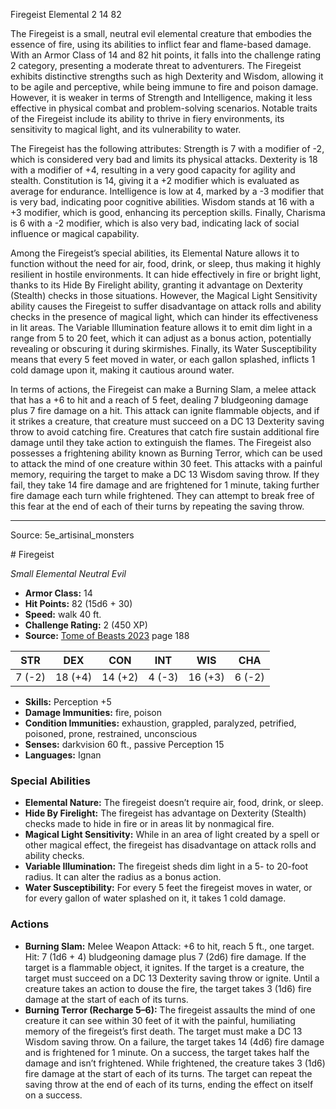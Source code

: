 <MonsterName/>Firegeist</MonsterName>
<CreatureType/>Elemental</CreatureType>
<CR/>2</CR>
<AC/>14</AC>
<HP/>82</HP>
<summary>The Firegeist is a small, neutral evil elemental creature that embodies the essence of fire, using its abilities to inflict fear and flame-based damage. With an Armor Class of 14 and 82 hit points, it falls into the challenge rating 2 category, presenting a moderate threat to adventurers. The Firegeist exhibits distinctive strengths such as high Dexterity and Wisdom, allowing it to be agile and perceptive, while being immune to fire and poison damage. However, it is weaker in terms of Strength and Intelligence, making it less effective in physical combat and problem-solving scenarios. Notable traits of the Firegeist include its ability to thrive in fiery environments, its sensitivity to magical light, and its vulnerability to water.</summary>

<detail>

The Firegeist has the following attributes: Strength is 7 with a modifier of -2, which is considered very bad and limits its physical attacks. Dexterity is 18 with a modifier of +4, resulting in a very good capacity for agility and stealth. Constitution is 14, giving it a +2 modifier which is evaluated as average for endurance. Intelligence is low at 4, marked by a -3 modifier that is very bad, indicating poor cognitive abilities. Wisdom stands at 16 with a +3 modifier, which is good, enhancing its perception skills. Finally, Charisma is 6 with a -2 modifier, which is also very bad, indicating lack of social influence or magical capability.

Among the Firegeist’s special abilities, its Elemental Nature allows it to function without the need for air, food, drink, or sleep, thus making it highly resilient in hostile environments. It can hide effectively in fire or bright light, thanks to its Hide By Firelight ability, granting it advantage on Dexterity (Stealth) checks in those situations. However, the Magical Light Sensitivity ability causes the Firegeist to suffer disadvantage on attack rolls and ability checks in the presence of magical light, which can hinder its effectiveness in lit areas. The Variable Illumination feature allows it to emit dim light in a range from 5 to 20 feet, which it can adjust as a bonus action, potentially revealing or obscuring it during skirmishes. Finally, its Water Susceptibility means that every 5 feet moved in water, or each gallon splashed, inflicts 1 cold damage upon it, making it cautious around water.

In terms of actions, the Firegeist can make a Burning Slam, a melee attack that has a +6 to hit and a reach of 5 feet, dealing 7 bludgeoning damage plus 7 fire damage on a hit. This attack can ignite flammable objects, and if it strikes a creature, that creature must succeed on a DC 13 Dexterity saving throw to avoid catching fire. Creatures that catch fire sustain additional fire damage until they take action to extinguish the flames. The Firegeist also possesses a frightening ability known as Burning Terror, which can be used to attack the mind of one creature within 30 feet. This attacks with a painful memory, requiring the target to make a DC 13 Wisdom saving throw. If they fail, they take 14 fire damage and are frightened for 1 minute, taking further fire damage each turn while frightened. They can attempt to break free of this fear at the end of each of their turns by repeating the saving throw.</detail>



---

Source: 5e_artisinal_monsters

<statblock>
# Firegeist

*Small* *Elemental* *Neutral Evil*

- **Armor Class:** 14
- **Hit Points:** 82 (15d6 + 30)
- **Speed:** walk 40 ft.
- **Challenge Rating:** 2 (450 XP)
- **Source:** [Tome of Beasts 2023](https://koboldpress.com/kpstore/product/tome-of-beasts-1-2023-edition/) page 188

| STR | DEX | CON | INT | WIS | CHA |
| --- | --- | --- | --- | --- | --- |
| 7 (-2) | 18 (+4) | 14 (+2) | 4 (-3) | 16 (+3) | 6 (-2) |

- **Skills:** Perception +5
- **Damage Immunities:** fire, poison
- **Condition Immunities:** exhaustion, grappled, paralyzed, petrified, poisoned, prone, restrained, unconscious
- **Senses:** darkvision 60 ft., passive Perception 15
- **Languages:** Ignan

### Special Abilities

- **Elemental Nature:** The firegeist doesn’t require air, food, drink, or sleep.
- **Hide By Firelight:** The firegeist has advantage on Dexterity (Stealth) checks made to hide in fire or in areas lit by nonmagical fire.
- **Magical Light Sensitivity:** While in an area of light created by a spell or other magical effect, the firegeist has disadvantage on attack rolls and ability checks.
- **Variable Illumination:** The firegeist sheds dim light in a 5- to 20-foot radius. It can alter the radius as a bonus action.
- **Water Susceptibility:** For every 5 feet the firegeist moves in water, or for every gallon of water splashed on it, it takes 1 cold damage.

### Actions

- **Burning Slam:** Melee Weapon Attack: +6 to hit, reach 5 ft., one target. Hit: 7 (1d6 + 4) bludgeoning damage plus 7 (2d6) fire damage. If the target is a flammable object, it ignites. If the target is a creature, the target must succeed on a DC 13 Dexterity saving throw or ignite. Until a creature takes an action to douse the fire, the target takes 3 (1d6) fire damage at the start of each of its turns.
- **Burning Terror (Recharge 5–6):** The firegeist assaults the mind of one creature it can see within 30 feet of it with the painful, humiliating memory of the firegeist’s first death. The target must make a DC 13 Wisdom saving throw. On a failure, the target takes 14 (4d6) fire damage and is frightened for 1 minute. On a success, the target takes half the damage and isn’t frightened. While frightened, the creature takes 3 (1d6) fire damage at the start of each of its turns. The target can repeat the saving throw at the end of each of its turns, ending the effect on itself on a success.
</statblock>


